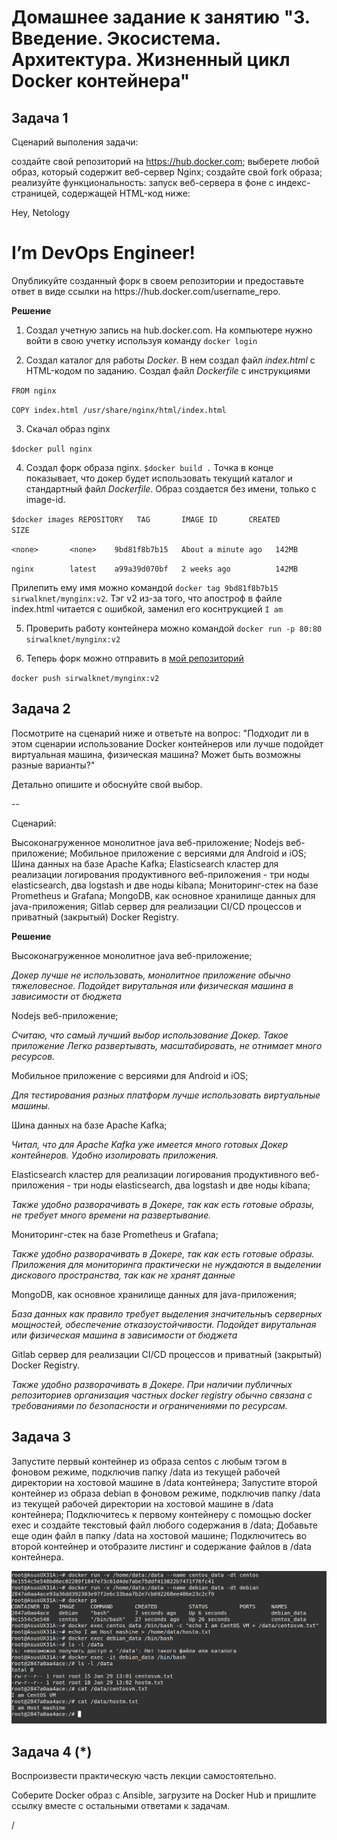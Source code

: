 # Домашнее задание к занятию "3. Введение. Экосистема. Архитектура. Жизненный цикл Docker контейнера"

## Задача 1

Сценарий выполения задачи:

создайте свой репозиторий на https://hub.docker.com;
выберете любой образ, который содержит веб-сервер Nginx;
создайте свой fork образа;
реализуйте функциональность: запуск веб-сервера в фоне с индекс-страницей, содержащей HTML-код ниже:
<html>
<head>
Hey, Netology
</head>
<body>
<h1>I’m DevOps Engineer!</h1>
</body>
</html>
Опубликуйте созданный форк в своем репозитории и предоставьте ответ в виде ссылки на https://hub.docker.com/username_repo.

**Решение**
1. Создал учетную запись на hub.docker.com. 
На компьютере нужно войти в свою учетку используя команду `docker login`

2. Создал каталог для работы _Docker_. В нем создал файл _index.html_ с HTML-кодом по заданию. Создал файл _Dockerfile_ c инструкциями

`FROM nginx`

`COPY index.html /usr/share/nginx/html/index.html`

3. Скачал образ nginx 

`$docker pull nginx`

4. Создал форк образа nginx.
`$docker build .` Точка в конце показывает, что докер будет использовать текущий каталог и стандартный файл _Dockerfile_. Образ создается без имени, только с image-id.

`$docker images
REPOSITORY   TAG       IMAGE ID       CREATED              SIZE`

`<none>       <none>    9bd81f8b7b15   About a minute ago   142MB`

`nginx        latest    a99a39d070bf   2 weeks ago          142MB`
 
Прилепить ему имя можно командой `docker tag 9bd81f8b7b15 sirwalknet/mynginx:v2`. Тэг v2 из-за того, что апостроф в файле index.html читается с ошибкой, заменил его коснтрукцией `I am`

5. Проверить работу контейнера можно командой `docker run -p 80:80 sirwalknet/mynginx:v2`

6. Теперь форк можно отправить в [мой репозиторий](https://hub.docker.com/layers/sirwalknet/mynginx/v2/images/sha256-8e13886fc22e812bf530f7d5109f5a5aca509a8a28ec3fc2f9f4c248faec53cd?context=repo)

`docker push sirwalknet/mynginx:v2`

## Задача 2

Посмотрите на сценарий ниже и ответьте на вопрос: "Подходит ли в этом сценарии использование Docker контейнеров или лучше подойдет виртуальная машина, физическая машина? Может быть возможны разные варианты?"

Детально опишите и обоснуйте свой выбор.

--

Сценарий:

Высоконагруженное монолитное java веб-приложение;
Nodejs веб-приложение;
Мобильное приложение c версиями для Android и iOS;
Шина данных на базе Apache Kafka;
Elasticsearch кластер для реализации логирования продуктивного веб-приложения - три ноды elasticsearch, два logstash и две ноды kibana;
Мониторинг-стек на базе Prometheus и Grafana;
MongoDB, как основное хранилище данных для java-приложения;
Gitlab сервер для реализации CI/CD процессов и приватный (закрытый) Docker Registry.

**Решение**

Высоконагруженное монолитное java веб-приложение;

_Докер лучше не использовать, монолитное приложение обычно тяжеловесное. Подойдет вирутальная или физическая машина в зависимости от бюджета_ 

Nodejs веб-приложение;

_Считаю, что самый лучший выбор использование Докер. Такое приложение Легко развертывать, масштабировать, не отнимает много ресурсов._

Мобильное приложение c версиями для Android и iOS;

_Для тестирования разных платформ лучше использовать виртуальные машины._ 

Шина данных на базе Apache Kafka;

_Читал, что для Apache Kafka уже имеется много готовых Докер контейнеров. Удобно изолировать приложения._  

Elasticsearch кластер для реализации логирования продуктивного веб-приложения - три ноды elasticsearch, два logstash и две ноды kibana;

_Также удобно разворачивать в Докере, так как есть готовые образы, не требует много времени на развертывание._

Мониторинг-стек на базе Prometheus и Grafana;

_Также удобно разворачивать в Докере, так как есть готовые образы. Приложения для мониторинга практически не нуждаются в выделении дискового пространства, так как не хранят данные_

MongoDB, как основное хранилище данных для java-приложения;

_База данных как правило требует выделения значительныъ серверных мощностей, обеспечение отказоустойчивости. Подойдет вирутальная или физическая машина в зависимости от бюджета_

Gitlab сервер для реализации CI/CD процессов и приватный (закрытый) Docker Registry.

_Также удобно разворачивать в Докере. При наличии публичных репозиториев организация частных docker registry обычно связана с требованиями по безопасности и ограничениями по ресурсам._ 

## Задача 3

Запустите первый контейнер из образа centos c любым тэгом в фоновом режиме, подключив папку /data из текущей рабочей директории на хостовой машине в /data контейнера;
Запустите второй контейнер из образа debian в фоновом режиме, подключив папку /data из текущей рабочей директории на хостовой машине в /data контейнера;
Подключитесь к первому контейнеру с помощью docker exec и создайте текстовый файл любого содержания в /data;
Добавьте еще один файл в папку /data на хостовой машине;
Подключитесь во второй контейнер и отобразите листинг и содержание файлов в /data контейнера.

![task3.png](images%2Ftask3.png)

## Задача 4 (*)

Воспроизвести практическую часть лекции самостоятельно.

Соберите Docker образ с Ansible, загрузите на Docker Hub и пришлите ссылку вместе с остальными ответами к задачам.

/